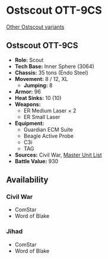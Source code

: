 # Ostscout OTT-9CS

[Other Ostscout variants](../ostscout.md)

## Ostscout OTT-9CS
- **Role:** Scout
- **Tech Base:** Inner Sphere (3064)
- **Chassis:** 35 tons (Endo Steel)
- **Movement:** 8 / 12, XL
  - **Jumping:** 8
- **Armor:** 96
- **Heat Sinks:** 10 (10)
- **Weapons:**
  - ER Medium Laser × 2
  - ER Small Laser
- **Equipment:**
  - Guardian ECM Suite
  - Beagle Active Probe
  - C3i
  - TAG
- **Sources:** Civil War, [Master Unit List](http://masterunitlist.info/Unit/Details/2369/ostscout-ott-9cs)
- **Battle Value:** 930

## Availability

### Civil War
- ComStar
- Word of Blake

### Jihad
- ComStar
- Word of Blake

